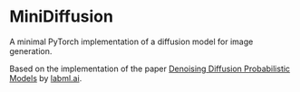 # MiniDiffusion
A minimal PyTorch implementation of a diffusion model for image generation.

Based on the implementation of the paper [Denoising Diffusion Probabilistic Models](https://arxiv.org/abs/2006.11239) by [labml.ai](https://nn.labml.ai).

